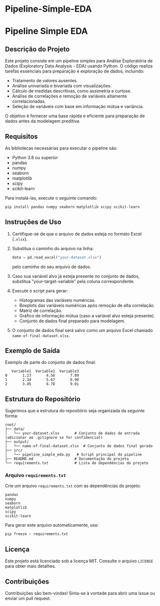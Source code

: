 # Pipeline-Simple-EDA
# Pipeline Simple EDA

## Descrição do Projeto
Este projeto consiste em um pipeline simples para Análise Exploratória de Dados (Exploratory Data Analysis - EDA) usando Python. O código realiza tarefas essenciais para preparação e exploração de dados, incluindo:

- Tratamento de valores ausentes.
- Análise univariada e bivariada com visualizações.
- Cálculo de medidas descritivas, como assimetria e curtose.
- Análise de correlações e remoção de variáveis altamente correlacionadas.
- Seleção de variáveis com base em informação mútua e variância.

O objetivo é fornecer uma base rápida e eficiente para preparação de dados antes da modelagem preditiva.

## Requisitos
As bibliotecas necessárias para executar o pipeline são:

- Python 3.8 ou superior
- pandas
- numpy
- seaborn
- matplotlib
- scipy
- scikit-learn

Para instalá-las, execute o seguinte comando:
```bash
pip install pandas numpy seaborn matplotlib scipy scikit-learn
```

## Instruções de Uso
1. Certifique-se de que o arquivo de dados esteja no formato Excel (`.xlsx`).
2. Substitua o caminho do arquivo na linha:
   ```python
   data = pd.read_excel("your-dataset.xlsx")
   ```
   pelo caminho do seu arquivo de dados.
3. Caso sua variável alvo já esteja presente no conjunto de dados, substitua "your-target-variable" pela coluna correspondente.

4. Execute o script para gerar:
   - Histogramas das variáveis numéricas.
   - Boxplots das variáveis numéricas após remoção de alta correlação.
   - Matriz de correlação.
   - Gráfico de informação mútua (caso a variável alvo esteja presente).
   - Conjunto de dados final preparado para modelagem.

5. O conjunto de dados final será salvo como um arquivo Excel chamado `name-of-final-dataset.xlsx`.

## Exemplo de Saída
Exemplo de parte do conjunto de dados final:
```
   Variable1  Variable2  Variable3
0       1.23       4.56       7.89
1       2.34       5.67       8.90
2       3.45       6.78       9.01
```

## Estrutura do Repositório
Sugerimos que a estrutura do repositório seja organizada da seguinte forma:
```
root/
├── data/
│   └── your-dataset.xlsx       # Conjunto de dados de entrada (adicionar ao .gitignore se for confidencial)
├── output/
│   └── name-of-final-dataset.xlsx  # Conjunto de dados final gerado
├── src/
│   └── pipeline_simple_eda.py   # Script principal do pipeline
├── README.md                   # Documentação do projeto
└── requirements.txt            # Lista de dependências do projeto
```

### Arquivo `requirements.txt`
Crie um arquivo `requirements.txt` com as dependências do projeto:
```
pandas
numpy
seaborn
matplotlib
scipy
scikit-learn
```

Para gerar este arquivo automaticamente, use:
```bash
pip freeze > requirements.txt
```

## Licença
Este projeto está licenciado sob a licença MIT. Consulte o arquivo `LICENSE` para obter mais detalhes.

## Contribuições
Contribuições são bem-vindas! Sinta-se à vontade para abrir uma issue ou enviar um pull request.

